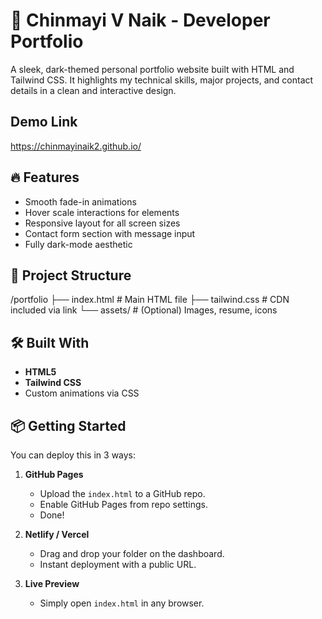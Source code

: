 # 🌙 Chinmayi V Naik - Developer Portfolio

A sleek, dark-themed personal portfolio website built with HTML and Tailwind CSS. It highlights my technical skills, major projects, and contact details in a clean and interactive design.
## Demo Link
https://chinmayinaik2.github.io/
## 🔥 Features

- Smooth fade-in animations
- Hover scale interactions for elements
- Responsive layout for all screen sizes
- Contact form section with message input
- Fully dark-mode aesthetic

## 📁 Project Structure

/portfolio
├── index.html # Main HTML file
├── tailwind.css # CDN included via link
└── assets/ # (Optional) Images, resume, icons


## 🛠 Built With

- **HTML5**
- **Tailwind CSS**
- Custom animations via CSS

## 📦 Getting Started

You can deploy this in 3 ways:

1. **GitHub Pages**
   - Upload the `index.html` to a GitHub repo.
   - Enable GitHub Pages from repo settings.
   - Done!

2. **Netlify / Vercel**
   - Drag and drop your folder on the dashboard.
   - Instant deployment with a public URL.

3. **Live Preview**
   - Simply open `index.html` in any browser.




